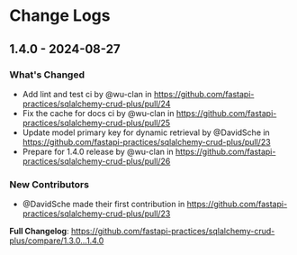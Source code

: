 # Change Logs

## 1.4.0 - 2024-08-27

### What's Changed

* Add lint and test ci by @wu-clan in https://github.com/fastapi-practices/sqlalchemy-crud-plus/pull/24
* Fix the cache for docs ci by @wu-clan in https://github.com/fastapi-practices/sqlalchemy-crud-plus/pull/25
* Update model primary key for dynamic retrieval by @DavidSche in https://github.com/fastapi-practices/sqlalchemy-crud-plus/pull/23
* Prepare for 1.4.0 release by @wu-clan in https://github.com/fastapi-practices/sqlalchemy-crud-plus/pull/26

### New Contributors

* @DavidSche made their first contribution in https://github.com/fastapi-practices/sqlalchemy-crud-plus/pull/23

**Full Changelog**: https://github.com/fastapi-practices/sqlalchemy-crud-plus/compare/1.3.0...1.4.0
